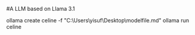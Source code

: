 #A LLM based on Llama 3.1

 ollama create celine -f "C:\Users\yisuf\Desktop\modelfile.md"
 ollama run celine
